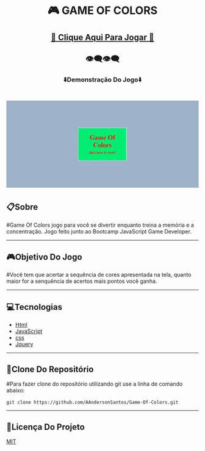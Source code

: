 <h1 align="center">🎮 GAME OF COLORS </h1>

<h2 align="center"><a href="https://aandersonsantos.github.io/Game-Of-Colors/">🚀 Clique Aqui Para Jogar 🚀</a></h2>

<h2 align="center">👁‍🗨👁‍🗨</h2>
<h3 align="center">⬇️Demonstração Do Jogo⬇️</h3>
<p>
<h1 align="center"><img src="img/game-of-colors.gif"></h1>

## 📋**Sobre**

#Game Of Colors jogo para você se divertir enquanto treina a memória e a concentração. Jogo feito junto ao Bootcamp JavaScript Game Developer.

---

## 🎮**Objetivo Do Jogo**

#Você tem que acertar a sequência de cores apresentada na tela, quanto maior for a senquência de acertos mais pontos você ganha.

---

## 💻**Tecnologias**

* [Html](https://developer.mozilla.org/pt-BR/docs/Web/Guide/HTML/HTML5)
* [JavaScript](https://developer.mozilla.org/pt-BR/docs/Web/JavaScript)
* [css](https://developer.mozilla.org/pt-BR/docs/Web/CSS)
* [Jquery](https://jquery.com/)

---

## 💾**Clone Do Repositório**

#Para fazer clone do repositório utilizando git use a linha de comando abaixo:
```
git clone https://github.com/AAndersonSantos/Game-Of-Colors.git

```

---

## 📝**Licença Do Projeto**

[MIT](https://github.com/AAndersonSantos/Game-Of-Colors/blob/main/LICENSE)
